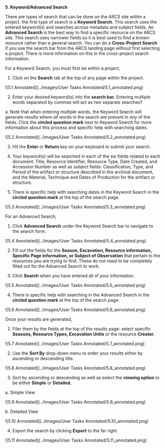**5. Keyword/Advanced Search**

There are types of search that can be done on the ARCS site within a project. the first type of search is a **Keyword Search.** This search uses the entered keyword(s) and searches across metadata and subject fields. An **Advanced Search** is the best way to find a specific resource on the ARCS site. This search uses narrower fields so it is best used to find a known resource rather than a general search. You can do a **Cross-Project Search** if you use the search bar from the ARCS landing page without first selecting a project. There is more information on this in the cross-project search information.

For a Keyword Search, you must first be within a project,

1. Click on the **Search** tab at the top of any page within the project.

![5.1 Annotated](../images/User Tasks Annotated/5.1_annotated.png)

2. Enter your desired keyword(s) into the **search bar.** Entering multiple words separated by commas will act as two separate searches?

a. Note that when entering multiple words, the Keyword Search will generate results where *all* words in the search are present in *any* of the fields. Click the **circled question mark** next to Keyword Search for more information about this process and specific help with searching dates.

![5.2 Annotated](../images/User Tasks Annotated/5.2_annotated.png)

3. Hit the **Enter** or **Return** key on your keyboard to submit your search.

4. Your keyword(s) will be searched in each of the six fields related to each document: Title, Resource Identifier, Resource Type, Date Created, and Accession Number as well as subject fields: Classification, Type, and Period of the artifact or structure described in the archival document, and the Material, Technique and Dates of Production for the artifact or structure.

5. There is specific help with searching dates in the Keyword Search in the **circled question mark** at the top of the search page.

![5.3 Annotated](../images/User Tasks Annotated/5.3_annotated.png)

For an Advanced Search,

1. Click **Advanced Search** under the Keyword Search bar to navigate to the search form.

![5.4 Annotated](../images/User Tasks Annotated/5.4_annotated.png)

2. Fill out the fields for the **Season, Excavation, Resource information, Specific Page information, or Subject of Observation** that pertain to the resources you are trying to find. These do not need to be completely filled out for the Advanced Search to work.

3. Click **Search** when you have entered all of your information.

![5.5 Annotated](../images/User Tasks Annotated/5.5_annotated.png)

4. There is specific help with searching in the Advanced Search in the **circled question mark** at the top of the search page.

![5.6 Annotated](../images/User Tasks Annotated/5.6_annotated.png)

Once your results are generated,

1. Filer them by the fields at the top of the results page: select specific **Seasons, Resource Types, Excavation Units** or the resource **Creator.**

![5.7 Annotated](../images/User Tasks Annotated/5.7_annotated.png)

2. Use the **Sort By** drop-down menu to order your results either by ascending or descending title.

![5.8 Annotated](../images/User Tasks Annotated/5.8_annotated.png)

3. Sort by ascending or descending as well as select the **viewing option** to be either **Simple** or **Detailed.**

a. Simple View

![5.9 Annotated](../images/User Tasks Annotated/5.9_annotated.png)

b. Detailed View

![5.10 Annotated](../images/User Tasks Annotated/5.10_annotated.png)

4. Export the search by clicking **Export** to the far right.

![5.11 Annotated](../images/User Tasks Annotated/5.11_annotated.png)
